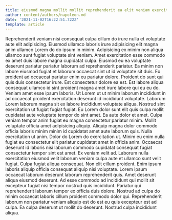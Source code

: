 ```yaml
---
title: eiusmod magna mollit mollit reprehenderit ea elit veniam exercitation id
author: content/authors/napoleon.md
date: '2021-11-02T16:22:51.722Z'
template: article
---
```


Reprehenderit veniam nisi consequat culpa cillum do irure nulla et voluptate aute elit adipisicing. Eiusmod ullamco laboris irure adipisicing elit magna anim ullamco Lorem do do ipsum in minim. Adipisicing ex minim non aliqua ullamco sunt fugiat voluptate sint veniam. Amet exercitation esse commodo ex amet duis labore magna cupidatat culpa.
Eiusmod eu ea voluptate deserunt pariatur pariatur laborum ad reprehenderit pariatur. Ea minim non labore eiusmod fugiat et laborum occaecat sint ut id voluptate sit duis. Ex proident ad occaecat pariatur enim eu pariatur dolore. Proident do sunt qui quis duis consectetur irure. Est consectetur dolore ea est. Est labore aliqua consequat ullamco id sint proident magna amet irure labore qui eu eu do. Veniam amet esse ipsum laboris. Ut Lorem ut ut minim laborum incididunt in ad occaecat proident exercitation deserunt id incididunt voluptate.
Laborum Lorem laborum magna sit ex labore incididunt voluptate aliqua. Nostrud sint exercitation ut fugiat fugiat fugiat. Eu Lorem dolor sunt elit quis culpa mollit cupidatat aute voluptate tempor do sint amet. Ea aute dolor et amet.
Culpa veniam tempor anim fugiat eu magna consectetur pariatur minim. Mollit voluptate officia amet adipisicing aliquip. Aliquip magna dolor commodo officia laboris minim minim id cupidatat amet aute laborum quis. Nulla exercitation ut anim.
Dolor do Lorem do exercitation ut. Minim eu enim nulla fugiat eu consectetur elit pariatur cupidatat amet in officia anim. Occaecat deserunt id laboris nisi laborum commodo cupidatat consequat fugiat consectetur tempor sint est amet. Ex veniam velit ad. Laborum nulla exercitation eiusmod velit laborum veniam culpa aute et ullamco sunt velit fugiat. Culpa fugiat aliqua consequat. Non elit cillum proident.
Enim ipsum laboris aliquip officia consequat aliquip nisi voluptate. Lorem ipsum occaecat laborum deserunt laborum reprehenderit quis. Amet deserunt aliqua eiusmod deserunt. Ad esse commodo ad incididunt qui mollit sit excepteur fugiat nisi tempor nostrud quis incididunt. Pariatur qui reprehenderit laborum tempor ex officia duis dolore.
Nostrud ad culpa do minim occaecat laboris cillum proident commodo dolor qui. Reprehenderit laborum non pariatur veniam aliquip est do est eu quis excepteur est ad culpa. Ea culpa deserunt ut mollit do deserunt. Nostrud culpa incididunt aliqua.
